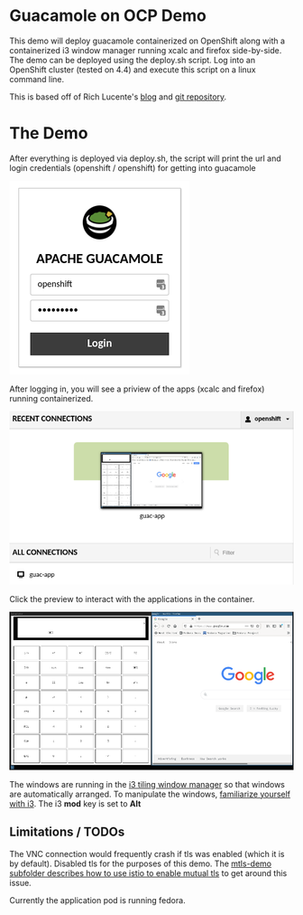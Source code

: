 # Guacamole on OCP Demo

This demo will deploy guacamole containerized on OpenShift along with a containerized i3 window manager running xcalc and firefox side-by-side. The demo can be deployed using the deploy.sh script. Log into an OpenShift cluster (tested on 4.4) and execute this script on a linux command line.

This is based off of Rich Lucente's [blog](https://www.openshift.com/blog/put-ide-container-guacamole) and [git repository](https://github.com/rlucente-se-jboss/jbds-via-html5/blob/master/resources/start.sh).

# The Demo
After everything is deployed via deploy.sh, the script will print the url and login credentials (openshift / openshift) for getting into guacamole

![Guacamole Login](images/guac-login.png)

After logging in, you will see a priview of the apps (xcalc and firefox) running containerized.

![Guacamole VNC Preview](images/guac-preview.png)

Click the preview to interact with the applications in the container.

![Guacamole VNC Preview](images/guac-i3.png)

The windows are running in the [i3 tiling window manager](https://i3wm.org/) so that windows are automatically arranged. To manipulate the windows, [familiarize yourself with i3](https://i3wm.org/docs/refcard.html). The i3 **mod** key is set to **Alt**

## Limitations / TODOs
The VNC connection would frequently crash if tls was enabled (which it is by default). Disabled tls for the purposes of this demo. The [mtls-demo subfolder describes how to use istio to enable mutual tls](mtls-demo) to get around this issue.

Currently the application pod is running fedora.
